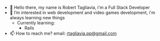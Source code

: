- 👋 Hello there, my name is Robert Tagliavia, i'm a Full Stack Developer
- 👀 I’m interested in web development and video games development, i'm always learning new things
  - Currently learning: 
    - Rails
- 📫 How to reach me?
  email: rtagliavia.pp@gmail.com

<!---
rtagliaviaz/rtagliaviaz is a ✨ special ✨ repository because its `README.md` (this file) appears on your GitHub profile.
You can click the Preview link to take a look at your changes.
--->

